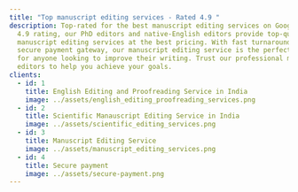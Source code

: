 ```yaml
---
title: "Top manuscript editing services - Rated 4.9 "
description: Top-rated for the best manuscript editing services on Google with
  4.9 rating, our PhD editors and native-English editors provide top-quality
  manuscript editing services at the best pricing. With fast turnaround times,
  secure payment gateway, our manuscript editing service is the perfect choice
  for anyone looking to improve their writing. Trust our professional manuscript
  editors to help you achieve your goals.
clients:
  - id: 1
    title: English Editing and Proofreading Service in India
    image: ../assets/english_editing_proofreading_services.png
  - id: 2
    title: Scientific Manauscript Editing Service in India
    image: ../assets/scientific_editing_services.png
  - id: 3
    title: Manuscript Editing Service
    image: ../assets/manuscript_editing_services.png
  - id: 4
    title: Secure payment
    image: ../assets/secure-payment.png
---
```

